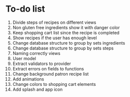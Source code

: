 To-do list
================================================================================

  1. Divide steps of recipes on different views
  4. Non gluten free ingredients show it with danger color
  5. Keep shopping cart list since the recipe is completed
  6. Show recipes if the user has enough level
  7. Change database structure to group by sets ingredients
  8. Change database structure to group by sets steps
 10. Naming correctly views
 13. User model
 14. Extract validators to provider
 15. Extract errors on fields to functions
 16. Change background patron recipe list 
 17. Add animations
 18. Change colors to shopping cart elements
 19. Add splash and app icon
